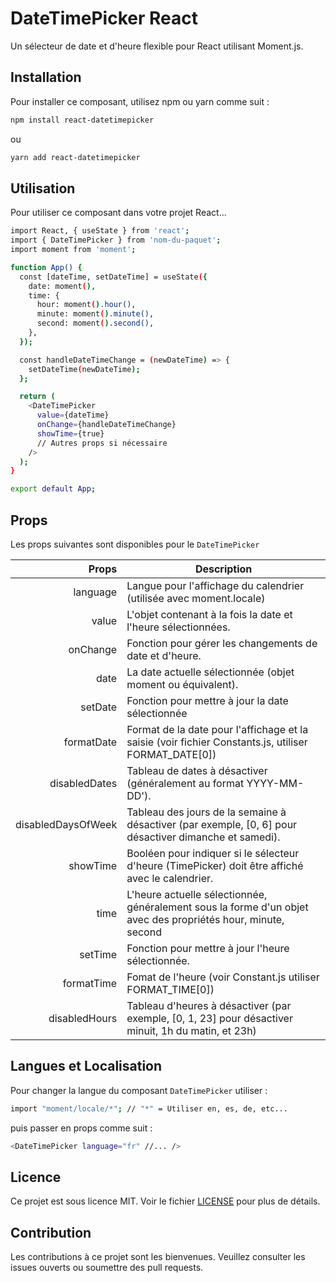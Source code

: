 # DateTimePicker React

Un sélecteur de date et d'heure flexible pour React utilisant Moment.js.

## Installation

Pour installer ce composant, utilisez npm ou yarn comme suit :

```bash
npm install react-datetimepicker
```

ou

```bash
yarn add react-datetimepicker
```

## Utilisation

Pour utiliser ce composant dans votre projet React...

```bash
import React, { useState } from 'react';
import { DateTimePicker } from 'nom-du-paquet';
import moment from 'moment';

function App() {
  const [dateTime, setDateTime] = useState({
    date: moment(),
    time: {
      hour: moment().hour(),
      minute: moment().minute(),
      second: moment().second(),
    },
  });

  const handleDateTimeChange = (newDateTime) => {
    setDateTime(newDateTime);
  };

  return (
    <DateTimePicker
      value={dateTime}
      onChange={handleDateTimeChange}
      showTime={true}
      // Autres props si nécessaire
    />
  );
}

export default App;
```

## Props

Les props suivantes sont disponibles pour le `DateTimePicker`

|              Props | Description                                                                                                   |
| -----------------: | ------------------------------------------------------------------------------------------------------------- |
|           language | Langue pour l'affichage du calendrier (utilisée avec moment.locale)                                           |
|              value | L'objet contenant à la fois la date et l'heure sélectionnées.                                                 |
|           onChange | Fonction pour gérer les changements de date et d'heure.                                                       |
|               date | La date actuelle sélectionnée (objet moment ou équivalent).                                                   |
|            setDate | Fonction pour mettre à jour la date sélectionnée                                                              |
|         formatDate | Format de la date pour l'affichage et la saisie (voir fichier Constants.js, utiliser FORMAT_DATE[0])          |
|      disabledDates | Tableau de dates à désactiver (généralement au format YYYY-MM-DD').                                           |
| disabledDaysOfWeek | Tableau des jours de la semaine à désactiver (par exemple, [0, 6] pour désactiver dimanche et samedi).        |
|           showTime | Booléen pour indiquer si le sélecteur d'heure (TimePicker) doit être affiché avec le calendrier.              |
|               time | L'heure actuelle sélectionnée, généralement sous la forme d'un objet avec des propriétés hour, minute, second |
|            setTime | Fonction pour mettre à jour l'heure sélectionnée.                                                             |
|         formatTime | Fomat de l'heure (voir Constant.js utiliser FORMAT_TIME[0])                                                   |
|      disabledHours | Tableau d'heures à désactiver (par exemple, [0, 1, 23] pour désactiver minuit, 1h du matin, et 23h)           |

## Langues et Localisation

Pour changer la langue du composant `DateTimePicker` utiliser :

```bash
import "moment/locale/*"; // "*" = Utiliser en, es, de, etc...
```

puis passer en props comme suit :

```bash
<DateTimePicker language="fr" //... />
```

## Licence

Ce projet est sous licence MIT. Voir le fichier [LICENSE](LICENSE) pour plus de détails.

## Contribution

Les contributions à ce projet sont les bienvenues. Veuillez consulter les issues ouverts ou soumettre des pull requests.
